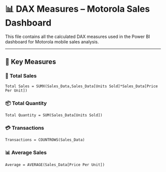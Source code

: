 # 📊 DAX Measures – Motorola Sales Dashboard

This file contains all the calculated DAX measures used in the Power BI dashboard for Motorola mobile sales analysis.

---

## 🧠 Key Measures

### 🧮 **Total Sales**
```DAX
Total Sales = SUMX(Sales_Data,Sales_Data[Units Sold]*Sales_Data[Price Per Unit]) 
```

### 📦 **Total Quantity**
```DAX
Total Quantity = SUM(Sales_Data[Units Sold])
```

### 💳 **Transactions**
```DAX
Transactions = COUNTROWS(Sales_Data)
```

### 📊 **Average Sales**
```DAX
Average = AVERAGE(Sales_Data[Price Per Unit])
```






